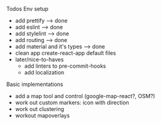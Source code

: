 Todos
Env setup
- add prettify --> done
- add eslint --> done
- add stylelint --> done
- add routing --> done
- add material and it's types --> done
- clean app create-react-app default files
- later/nice-to-haves
  - add linters to pre-commit-hooks
  - add localization

Basic implementations
- add a map tool and control (google-map-react?, OSM?)
- work out custom markers: icon with direction
- work out clustering
- workout mapoverlays